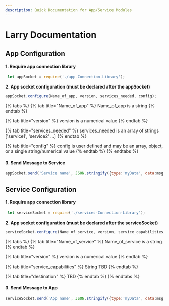 ```yaml
---
description: Quick Documentation for App/Service Modules
---
```


# Larry Documentation

## App Configuration

#### 1. Require app connection library

```javascript
 let appSocket = require('./app-Connection-Library');
```

**2. App socket configuration (must be declared after the appSocket)**

```javascript
appSocket.configure(Name_of_app, version, services_needed, config);
```

{% tabs %}
{% tab title="Name_of_app" %}
Name\_of\_app is a string
{% endtab %}

{% tab title="version" %}
version is a numerical value
{% endtab %}

{% tab title="services_needed" %}
services\_needed is an array of strings \['service1', 'service2' ...]
{% endtab %}

{% tab title="config" %}
config is user defined and may be an array, object, or a single string/numerical value
{% endtab %}
{% endtabs %}

#### 3. Send Message to Service

```javascript
appSocket.send('Service name', JSON.stringify({type:'myData', data:msg.data}));
```

## Service Configuration

#### 1. Require app connection library

```javascript
 let serviceSocket = require('./services-Connection-Library');
```

**2. App socket configuration (must be declared after the serviceSocket)**

```javascript
serviceSocket.configure(Name_of_service, version, service_capabilities, destination);
```

{% tabs %}
{% tab title="Name_of_service" %}
Name\_of\_service is a string
{% endtab %}

{% tab title="version" %}
version is a numerical value
{% endtab %}

{% tab title="service_capabilities" %}
String TBD
{% endtab %}

{% tab title="destination" %}
TBD
{% endtab %}
{% endtabs %}

#### 3. Send Message to App

```javascript
serviceSocket.send('App name', JSON.stringify({type:'myData', data:msg.data}));
```

